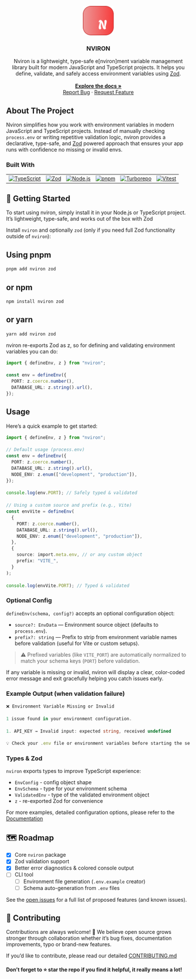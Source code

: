 <div align="center">
  <a href="https://github.com/ubeyidah/nviron">
    <img src="./docs/public/logo.png" alt="Logo" height="80">
  </a>

<h3 align="center">NVIRON</h3>

  <p align="center">Nviron is a lightweight, type-safe e[nviron]ment variable management library built for modern JavaScript and TypeScript projects. It helps you define, validate, and safely access environment variables using <a href="https://zod.dev">Zod</a>.
    <br />
    <br />
    <a href="https://nviron.vercel.app"><strong>Explore the docs »</strong></a>
    <br />
    <a href="https://github.com/ubeyidah/nviron/issues/new?labels=bug">Report Bug</a>
    &middot;
    <a href="https://github.com/ubeyidah/nviron/issues/new?labels=enhancement">Request Feature</a>
  </p>
</div>

<!-- ABOUT THE PROJECT -->

## About The Project

Nviron simplifies how you work with environment variables in modern JavaScript and TypeScript projects.
Instead of manually checking `process.env` or writing repetitive validation logic, nviron provides a declarative, type-safe, and <a href="https://zod.dev">Zod</a> powered approach that ensures your app runs with confidence no missing or invalid envs.

### Built With

<table> <tr> <td><a href="https://www.typescriptlang.org/"><img src="https://img.shields.io/badge/TypeScript-3178C6?style=for-the-badge&logo=typescript&logoColor=white" alt="TypeScript" /></a></td> <td><a href="https://github.com/colinhacks/zod"><img src="https://img.shields.io/badge/Zod-3068E8?style=for-the-badge&logo=zod&logoColor=white" alt="Zod" /></a></td> <td><a href="https://nodejs.org/"><img src="https://img.shields.io/badge/Node.js-43853D?style=for-the-badge&logo=node.js&logoColor=white" alt="Node.js" /></a></td> <td><a href="https://pnpm.io/"><img src="https://img.shields.io/badge/pnpm-F69220?style=for-the-badge&logo=pnpm&logoColor=white" alt="pnpm" /></a></td> <td><a href="https://turbo.build/"><img src="https://img.shields.io/badge/Turborepo-000000?style=for-the-badge&logo=vercel&logoColor=white" alt="Turborepo" /></a></td> <td><a href="https://vitest.dev/"><img src="https://img.shields.io/badge/Vitest-6E9F18?style=for-the-badge&logo=vitest&logoColor=white" alt="Vitest" /></a></td> </tr> </table>

## 🚀 Getting Started

To start using nviron, simply install it in your Node.js or TypeScript project.
It’s lightweight, type-safe, and works out of the box with Zod

Install `nviron` and optionally `zod` (only if you need full Zod functionality outside of `nviron`):

## Using pnpm

```bash
pnpm add nviron zod
```

## or npm

```bash
npm install nviron zod
```

## or yarn

```bash
yarn add nviron zod
```

nviron re-exports Zod as z, so for defining and validating environment variables you can do:

```ts
import { defineEnv, z } from "nviron";

const env = defineEnv({
  PORT: z.coerce.number(),
  DATABASE_URL: z.string().url(),
});
```

## Usage

Here’s a quick example to get started:

```ts
import { defineEnv, z } from "nviron";

// Default usage (process.env)
const env = defineEnv({
  PORT: z.coerce.number(),
  DATABASE_URL: z.string().url(),
  NODE_ENV: z.enum(["development", "production"]),
});

console.log(env.PORT); // Safely typed & validated

// Using a custom source and prefix (e.g., Vite)
const envVite = defineEnv(
  {
    PORT: z.coerce.number(),
    DATABASE_URL: z.string().url(),
    NODE_ENV: z.enum(["development", "production"]),
  },
  {
    source: import.meta.env, // or any custom object
    prefix: "VITE_",
  }
);

console.log(envVite.PORT); // Typed & validated
```

### Optional Config

`defineEnv(schema, config?)` accepts an optional configuration object:

- `source?: EnvData` — Environment source object (defaults to `process.env`).
- `prefix?: string` — Prefix to strip from environment variable names before validation (useful for Vite or custom setups).

> ⚠️ Prefixed variables (like `VITE_PORT`) are automatically normalized to match your schema keys (`PORT`) before validation.

If any variable is missing or invalid, nviron will display a clear, color-coded error message and exit gracefully helping you catch issues early.

### Example Output (when validation failure)

```ts
❌ Environment Variable Missing or Invalid

1 issue found in your environment configuration.

1. API_KEY → Invalid input: expected string, received undefined

💡 Check your .env file or environment variables before starting the server.
```

### Types & Zod

`nviron` exports types to improve TypeScript experience:

- `EnvConfig` - config object shape
- `EnvSchema` - type for your environment schema
- `ValidatedEnv` - type of the validated environment object
- `z` - re-exported Zod for convenience

For more examples, detailed configuration options, please refer to the <a href="https://nviron.vercel.app">Documentation</a>

## 🗺️ Roadmap

- [x] Core `nviron` package
- [x] Zod validation support
- [x] Better error diagnostics & colored console output
- [ ] CLI tool
  - [ ] Environment file generation (`.env.example` creator)
  - [ ] Schema auto-generation from `.env` files

See the [open issues](https://github.com/ubeyidah/nviron/issues) for a full list of proposed features (and known issues).

## 🤝 Contributing

Contributions are always welcome! 🎉
We believe open source grows stronger through collaboration whether it’s bug fixes, documentation improvements, typo or brand-new features.

If you’d like to contribute, please read our detailed [CONTRIBUTING.md](./CONTRIBUTING.md)

#### Don’t forget to ⭐ star the repo if you find it helpful, it really means a lot!
